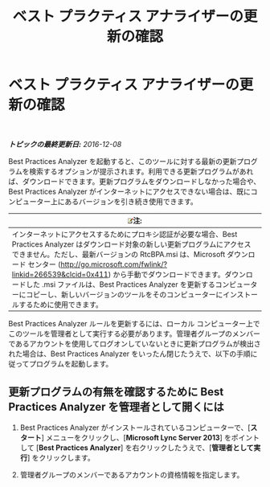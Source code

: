 ﻿---
title: ベスト プラクティス アナライザーの更新の確認
TOCTitle: ベスト プラクティス アナライザーの更新の確認
ms:assetid: 06f1da8b-99a7-4871-911e-bfb7542baced
ms:mtpsurl: https://technet.microsoft.com/ja-jp/library/JJ204645(v=OCS.15)
ms:contentKeyID: 48271158
ms.date: 12/10/2016
mtps_version: v=OCS.15
ms.translationtype: HT
---

# ベスト プラクティス アナライザーの更新の確認

 

_**トピックの最終更新日:** 2016-12-08_

Best Practices Analyzer を起動すると、このツールに対する最新の更新プログラムを検索するオプションが提示されます。利用できる更新プログラムがあれば、ダウンロードできます。更新プログラムをダウンロードしなかった場合や、Best Practices Analyzer がインターネットにアクセスできない場合は、既にコンピューター上にあるバージョンを引き続き使用できます。

<table>
<thead>
<tr class="header">
<th><img src="images/Gg412781.note(OCS.15).gif" title="note" alt="note" />注:</th>
</tr>
</thead>
<tbody>
<tr class="odd">
<td>インターネットにアクセスするためにプロキシ認証が必要な場合、Best Practices Analyzer はダウンロード対象の新しい更新プログラムにアクセスできません。ただし、最新バージョンの RtcBPA.msi は、Microsoft ダウンロード センター (<a href="http://go.microsoft.com/fwlink/?linkid=266539%26clcid=0x411" class="uri">http://go.microsoft.com/fwlink/?linkid=266539&amp;clcid=0x411</a>) から手動でダウンロードできます。ダウンロードした .msi ファイルは、Best Practices Analyzer を更新するコンピューターにコピーし、新しいバージョンのツールをそのコンピューターにインストールするために使用できます。</td>
</tr>
</tbody>
</table>


Best Practices Analyzer ルールを更新するには、ローカル コンピューター上でこのツールを管理者として実行する必要があります。管理者グループのメンバーであるアカウントを使用してログオンしていないときに更新プログラムが検出された場合は、Best Practices Analyzer をいったん閉じたうえで、以下の手順に従ってプログラムを起動します。

## 更新プログラムの有無を確認するために Best Practices Analyzer を管理者として開くには

1.  Best Practices Analyzer がインストールされているコンピューターで、\[**スタート**\] メニューをクリックし、\[**Microsoft Lync Server 2013**\] をポイントして \[**Best Practices Analyzer**\] を右クリックしたうえで、\[**管理者として実行**\] をクリックします。

2.  管理者グループのメンバーであるアカウントの資格情報を指定します。

